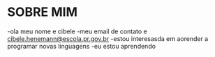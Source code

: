 # SOBRE MIM

-ola meu nome e cibele
-meu email de contato e cibele.henemann@escola.pr.gov.br
-estou interesasda em aorender a programar novas linguagens
-eu estou aprendendo 

<!---
cristinahenemann/cristinahenemann is a ✨ special ✨ repository because its `README.md` (this file) appears on your GitHub profile.
You can click the Preview link to take a look at your changes.
--->
